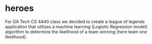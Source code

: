 # heroes

For GA Tech CS 4440 class we decided to create a league of legends 
application that utilizes a machine learning (Logistic Regression model)
algorithm to determine the likelihood of a team winning (here team one 
likelihood).
